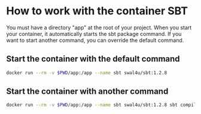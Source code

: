 # How to work with the container SBT

You must have a directory "app" at the root of your project.
When you start your container, it automatically starts the sbt package command.
If you want to start another command, you can override the default command.

## Start the container with the default command

```bash
docker run --rm -v $PWD/app:/app --name sbt swal4u/sbt:1.2.8
```

## Start the container with another command

```bash
docker run --rm -v $PWD/app:/app --name sbt swal4u/sbt:1.2.8 sbt compile
```
